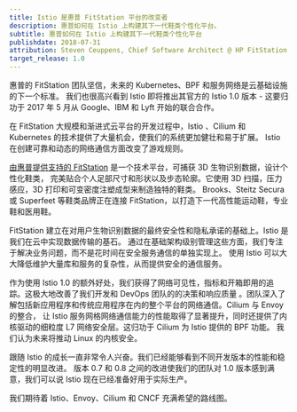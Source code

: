 ```yaml
---
title: Istio 是惠普 FitStation 平台的改变者
description: 惠普如何在 Istio 上构建其下一代鞋类个性化平台。
subtitle: 惠普如何在 Istio 上构建其下一代鞋类个性化平台
publishdate: 2018-07-31
attribution: Steven Ceuppens, Chief Software Architect @ HP FitStation, Open Source Advocate & Contributor
target_release: 1.0
---
```


惠普的 FitStation 团队坚信，未来的 Kubernetes、BPF 和服务网络是云基础设施的下一个标准。
我们也很高兴看到 Istio 即将推出其官方的 Istio 1.0 版本 - 这要归功于 2017 年 5 月从 Google、IBM 和 Lyft 开始的联合合作。

在 FitStation 大规模和渐进式云平台的开发过程中，Istio 、Cilium 和 Kubernetes 的技术提供了大量机会，使我们的系统更加健壮和易于扩展。
 Istio 在创建可靠和动态的网络通信方面改变了游戏规则。

[由惠普提供支持的 FitStation](http://www.fitstation.com) 是一个技术平台，可捕获 3D 生物识别数据，设计个性化鞋类，
完美贴合个人足部尺寸和形状以及步态轮廓。它使用 3D 扫描，压力感应，3D 打印和可变密度注塑成型来制造独特的鞋类。
Brooks、Steitz Secura 或 Superfeet 等鞋类品牌正在连接 FitStation，以打造下一代高性能运动鞋，专业鞋和医用鞋。

FitStation 建立在对用户生物识别数据的最终安全性和隐私承诺的基础上。Istio 是我们在云中实现数据传输的基石。
通过在基础架构级别管理这些方面，我们专注于解决业务问题，而不是花时间在安全服务通信的单独实现上。
使用 Istio 可以大大降低维护大量库和服务的复杂性，从而提供安全的通信服务。

作为使用 Istio 1.0 的额外好处，我们获得了网络可见性，指标和开箱即用的追踪。这极大地改善了我们开发和 DevOps 团队的的决策和响应质量
。团队深入了解包括新应用程序和传统应用程序在内的整个平台的网络通信。Cilium 与 Envoy 的整合，
让 Istio 服务网格网络通信能力的性能取得了显著提升，同时还提供了内核驱动的细粒度 L7 网络安全层。这归功于 Cilium 为 Istio 提供的 BPF 功能。
我们认为未来将推动 Linux 的内核安全。

跟随 Istio 的成长一直非常令人兴奋。我们已经能够看到不同开发版本的性能和稳定性的明显改进。
版本 0.7 和 0.8 之间的改进使我们的团队对 1.0 版本感到满意，我们可以说 Istio 现在已经准备好用于实际生产。

我们期待着 Istio、Envoy、Cilium 和 CNCF 充满希望的路线图。
